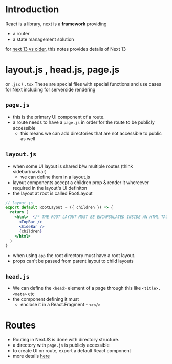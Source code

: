 # Introduction
React is a library, next is a **framework** providing
- a router
- a state management solution

for [next 13 vs older](./next13vsOld.md), this notes provides details of Next 13

# layout.js , head.js, page.js
or `.jsx` / `.tsx`
These are special files with special functions and use cases for Next including for serverside rendering

## `page.js`
- this is the primary UI component of a route. 
- a route needs to have a `page.js` in order for the route to be publicly accessible
  - this means we can add directories that are not accessible to public as well

## `layout.js`
- when some UI layout is shared b/w multiple routes (think sidebar/navbar)
  - we can define them in a layout.js
- layout components accept a children prop & render it whereever required in the layout's UI definiton
- the layout at root is called RootLayout
```jsx
// layout.js
export default RootLayout = ({ children }) => {
  return (
    <html>  {/* THE ROOT LAYOUT MUST BE ENCAPSULATED INSIDE AN HTML TAG*/}
      <TopBar />
      <SideBar />
      {children}
    </html>
  )
}
```
- when using `app` the root directory must have a root layout.
- props can't be passed from parent layout to child layouts
## `head.js`
- We can define the `<head>` element of a page through this like `<title>, <meta>` etc
- the component defining it must
  - enclose it in a React.Fragment - `<></>`

# Routes
- Routing in NextJS is done with directory structure. 
- a directory with `page.js` is publicly accessible
- to create UI on route, export a default React component
- more details [here](./routes.md)

